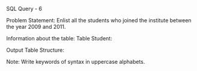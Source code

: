 SQL Query - 6

Problem Statement:
Enlist all the students who joined the institute between the year 2009 and 2011.

Information about the table:
Table Student:



Output Table Structure:


Note: Write keywords of syntax in uppercase alphabets.
